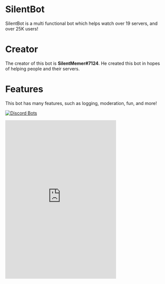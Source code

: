 # SilentBot
SilentBot is a multi functional bot which helps watch over 19 servers, and over 25K users!

# Creator
The creator of this bot is **SilentMemer#7124**. He created this bot in hopes of helping people and their servers.

# Features
This bot has many features, such as logging, moderation, fun, and more!


[![Discord Bots](https://discordbots.org/api/widget/478653381922127895.svg)](https://discordbots.org/bot/478653381922127895)

<html>
<iframe src="https://discordapp.com/widget?id=478946247177142331&theme=dark" width="350" height="500" allowtransparency="true" frameborder="0"></iframe>
<html>
